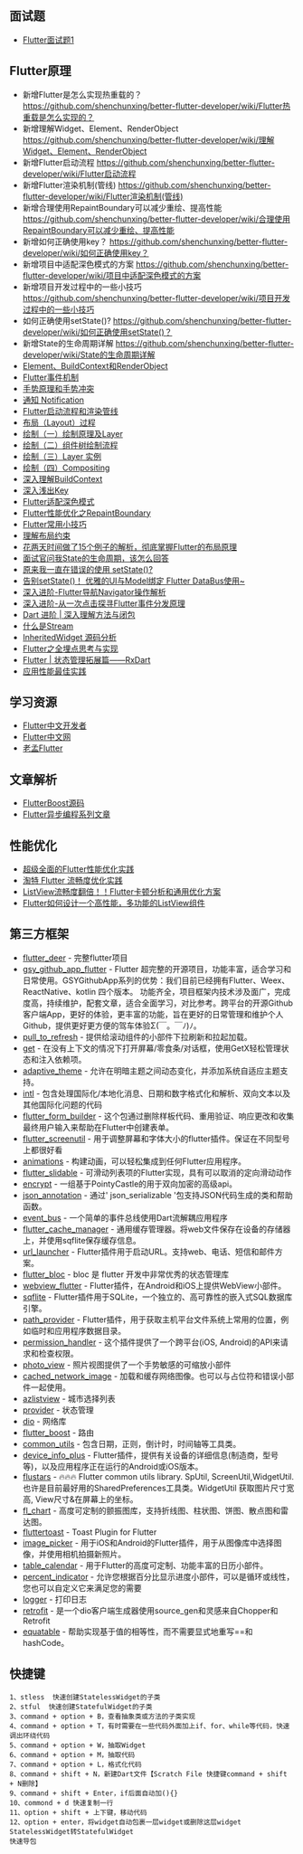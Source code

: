 ## 面试题
 - [Flutter面试题1](https://github.com/shenchunxing/better-flutter-developer/blob/master/Flutter面试题1.md) 

## Flutter原理
 -  新增Flutter是怎么实现热重载的？https://github.com/shenchunxing/better-flutter-developer/wiki/Flutter热重载是怎么实现的？
 -  新增理解Widget、Element、RenderObject  https://github.com/shenchunxing/better-flutter-developer/wiki/理解Widget、Element、RenderObject
 -  新增Flutter启动流程 https://github.com/shenchunxing/better-flutter-developer/wiki/Flutter启动流程
 -  新增Flutter渲染机制(管线) https://github.com/shenchunxing/better-flutter-developer/wiki/Flutter渲染机制(管线)
 -  新增合理使用RepaintBoundary可以减少重绘、提高性能 https://github.com/shenchunxing/better-flutter-developer/wiki/合理使用RepaintBoundary可以减少重绘、提高性能
 -  新增如何正确使用key？ https://github.com/shenchunxing/better-flutter-developer/wiki/如何正确使用key？
 -  新增项目中适配深色模式的方案 https://github.com/shenchunxing/better-flutter-developer/wiki/项目中适配深色模式的方案
 -  新增项目开发过程中的一些小技巧 https://github.com/shenchunxing/better-flutter-developer/wiki/项目开发过程中的一些小技巧
 -  如何正确使用setState()? https://github.com/shenchunxing/better-flutter-developer/wiki/如何正确使用setState()？
 -  新增State的生命周期详解 https://github.com/shenchunxing/better-flutter-developer/wiki/State的生命周期详解
 - [Element、BuildContext和RenderObject](https://book.flutterchina.club/chapter14/element_buildcontext.html)
 - [Flutter事件机制](https://book.flutterchina.club/chapter8/hittest.html#_8-3-1-flutter-事件处理流程)
 - [手势原理和手势冲突](https://book.flutterchina.club/chapter8/gesture_conflict.html#_8-4-1-手势识别原理) 
 - [通知 Notification](https://book.flutterchina.club/chapter8/notification.html#_8-6-1-监听通知)
 - [Flutter启动流程和渲染管线](https://book.flutterchina.club/chapter14/flutter_app_startup.html)
 - [布局（Layout）过程](https://book.flutterchina.club/chapter14/layout.html)
 - [绘制（一）绘制原理及Layer](https://book.flutterchina.club/chapter14/paint.html)
 - [绘制（二）组件树绘制流程](https://book.flutterchina.club/chapter14/paint_flow.html)
 - [绘制（三）Layer 实例](https://book.flutterchina.club/chapter14/layer.html)
 - [绘制（四）Compositing](https://book.flutterchina.club/chapter14/compositing.html)
 - [深入理解BuildContext](https://juejin.cn/post/6844903777565147150)
 - [深入浅出Key](https://github.com/shenchunxing/better-flutter-developer/blob/master/Flutter之key的使用.md) 
 - [Flutter适配深色模式](https://github.com/shenchunxing/better-flutter-developer/blob/master/Flutter适配深色模式.md) 
 - [Flutter性能优化之RepaintBoundary](https://github.com/shenchunxing/better-flutter-developer/blob/master/Flutter性能优化之RepaintBoundary.md) 
 - [Flutter常用小技巧](https://github.com/shenchunxing/better-flutter-developer/blob/master/Flutter常用小技巧.md) 
 - [理解布局约束](https://flutter.cn/docs/development/ui/layout/constraints)
 - [花两天时间做了15个例子的解析，彻底掌握Flutter的布局原理](https://juejin.cn/post/6916157915590033421)
 - [面试官问我State的生命周期，该怎么回答](https://juejin.cn/post/6908574202253541389)
 - [原来我一直在错误的使用 setState()?](https://juejin.cn/post/6905996819445055495)
 - [告别setState()！ 优雅的UI与Model绑定 Flutter DataBus使用~](https://juejin.cn/post/6868104488109604871)
 - [深入进阶-Flutter导航Navigator操作解析](https://juejin.cn/post/6893699139490545672)
 - [深入进阶-从一次点击探寻Flutter事件分发原理](https://juejin.cn/post/6895991156204404750)
 - [Dart 进阶 | 深入理解方法与闭包](https://juejin.cn/post/6844904149058846734) 
 - [什么是Stream](https://juejin.cn/post/6844903686737494023)
 - [InheritedWidget 源码分析](https://juejin.cn/post/6919469982170480654)
 - [Flutter之全埋点思考与实现](https://juejin.cn/post/6892371163859976199?searchId=2023080408513547E69007A055DA6444FD) 
 - [Flutter | 状态管理拓展篇——RxDart](https://juejin.cn/post/6844903700733886471)
 - [应用性能最佳实践](https://flutter.cn/docs/perf/best-practices)

## 学习资源 
 - [Flutter中文开发者](https://flutter.cn)
 - [Flutter中文网](https://book.flutterchina.club)
 - [老孟Flutter](http://laomengit.com)


## 文章解析
 - [FlutterBoost源码](https://juejin.cn/post/7170997208223842312?searchId=20230721153250FA93535468570BBB7814#heading-9) 
 - [Flutter异步编程系列文章](https://juejin.cn/column/7141354641874223112) 


## 性能优化 
 - [超级全面的Flutter性能优化实践](https://juejin.cn/post/7145730792948252686?searchId=2023072810021848AD564BE2C58A87978C#heading-9)
 - [淘特 Flutter 流畅度优化实践](https://juejin.cn/post/7046305749097512997?searchId=20230728100804392A9B8AC091F08ABF5A)
 - [ListView流畅度翻倍！！Flutter卡顿分析和通用优化方案](https://juejin.cn/post/6940134891606507534?searchId=20230728100804392A9B8AC091F08ABF5A)
 - [Flutter如何设计一个高性能，多功能的ListView组件](https://juejin.cn/post/6937177138046959652)

## 第三方框架
- [flutter_deer](https://github.com/simplezhli/flutter_deer) - 完整flutter项目
- [gsy_github_app_flutter](https://github.com/CarGuo/gsy_github_app_flutter) - Flutter 超完整的开源项目，功能丰富，适合学习和日常使用。GSYGithubApp系列的优势：我们目前已经拥有Flutter、Weex、ReactNative、kotlin 四个版本。 功能齐全，项目框架内技术涉及面广，完成度高，持续维护，配套文章，适合全面学习，对比参考。跨平台的开源Github客户端App，更好的体验，更丰富的功能，旨在更好的日常管理和维护个人Github，提供更好更方便的驾车体验Σ(￣。￣ﾉ)ﾉ。
- [pull_to_refresh](https://pub.flutter-io.cn/packages/pull_to_refresh) - 提供给滚动组件的小部件下拉刷新和拉起加载。
- [get](https://pub.flutter-io.cn/packages/get) - 在没有上下文的情况下打开屏幕/零食条/对话框，使用GetX轻松管理状态和注入依赖项。
- [adaptive_theme](https://pub.flutter-io.cn/packages/adaptive_theme) - 允许在明暗主题之间动态变化，并添加系统自适应主题支持。
- [intl](https://pub.flutter-io.cn/packages/intl) - 包含处理国际化/本地化消息、日期和数字格式化和解析、双向文本以及其他国际化问题的代码
- [flutter_form_builder](https://pub.flutter-io.cn/packages/flutter_form_builder) - 这个包通过删除样板代码、重用验证、响应更改和收集最终用户输入来帮助在Flutter中创建表单。
- [flutter_screenutil](https://pub.flutter-io.cn/packages/flutter_screenutil) - 用于调整屏幕和字体大小的flutter插件。保证在不同型号上都很好看
- [animations](https://pub.flutter-io.cn/packages/animations) - 构建动画，可以轻松集成到任何Flutter应用程序。
- [flutter_slidable](https://pub.flutter-io.cn/packages/flutter_slidable) - 可滑动列表项的Flutter实现，具有可以取消的定向滑动动作
- [encrypt](https://pub.flutter-io.cn/packages/encrypt) - 一组基于PointyCastle的用于双向加密的高级api。
- [json_annotation](https://pub.flutter-io.cn/packages/json_annotation) - 通过' json_serializable '包支持JSON代码生成的类和帮助函数。
- [event_bus](https://pub.flutter-io.cn/packages/event_bus) - 一个简单的事件总线使用Dart流解耦应用程序
- [flutter_cache_manager](https://pub.flutter-io.cn/packages/flutter_cache_manager) - 通用缓存管理器。将web文件保存在设备的存储器上，并使用sqflite保存缓存信息。
- [url_launcher](https://pub.flutter-io.cn/packages/url_launcher) - Flutter插件用于启动URL。支持web、电话、短信和邮件方案。
- [flutter_bloc](https://pub.flutter-io.cn/packages/flutter_bloc) - bloc 是 flutter 开发中非常优秀的状态管理库
- [webview_flutter](https://pub.flutter-io.cn/packages/webview_flutter) - Flutter插件，在Android和iOS上提供WebView小部件。
- [sqflite](https://pub.flutter-io.cn/packages/sqflite) - Flutter插件用于SQLite，一个独立的、高可靠性的嵌入式SQL数据库引擎。
- [path_provider](https://pub.flutter-io.cn/packages/path_provider) - Flutter插件，用于获取主机平台文件系统上常用的位置，例如临时和应用程序数据目录。
- [permission_handler](https://pub.flutter-io.cn/packages/permission_handler) - 这个插件提供了一个跨平台(iOS, Android)的API来请求和检查权限。
- [photo_view](https://pub.flutter-io.cn/packages/photo_view) - 照片视图提供了一个手势敏感的可缩放小部件
- [cached_network_image](https://pub.flutter-io.cn/packages/cached_network_image) - 加载和缓存网络图像。也可以与占位符和错误小部件一起使用。
-  [azlistview](https://github.com/flutterchina/azlistview) - 城市选择列表
-  [provider](https://github.com/rrousselGit/provider) - 状态管理
- [dio](https://github.com/cfug/dio) - 网络库
- [flutter_boost](https://github.com/alibaba/flutter_boost) - 路由
- [common_utils](https://github.com/Sky24n/common_utils) -  包含日期，正则，倒计时，时间轴等工具类。
- [device_info_plus](https://pub.flutter-io.cn/packages/device_info_plus) - Flutter插件，提供有关设备的详细信息(制造商，型号等)，以及应用程序正在运行的Android或iOS版本。
- [flustars](https://github.com/Sky24n/flustars) - 🔥🔥🔥 Flutter common utils library. SpUtil, ScreenUtil,WidgetUtil. 也许是目前最好用的SharedPreferences工具类。WidgetUtil 获取图片尺寸宽高, View尺寸&在屏幕上的坐标。
- [fl_chart](https://pub.flutter-io.cn/packages/fl_chart) - 高度可定制的颤振图库，支持折线图、柱状图、饼图、散点图和雷达图。
- [fluttertoast](https://github.com/PonnamKarthik/FlutterToast) - Toast Plugin for Flutter
- [image_picker](https://pub.flutter-io.cn/packages/image_picker) - 用于iOS和Android的Flutter插件，用于从图像库中选择图像，并使用相机拍摄新照片。
- [table_calendar](https://pub.flutter-io.cn/packages/table_calendar) - 用于Flutter的高度可定制、功能丰富的日历小部件。
- [percent_indicator](https://pub.flutter-io.cn/packages/percent_indicator) - 允许您根据百分比显示进度小部件，可以是循环或线性，您也可以自定义它来满足您的需要
- [logger](https://pub.flutter-io.cn/packages/logger) - 打印日志
- [retrofit](https://pub.flutter-io.cn/packages/retrofit) - 是一个dio客户端生成器使用source_gen和灵感来自Chopper和Retrofit
- [equatable](https://pub.flutter-io.cn/packages/equatable) - 帮助实现基于值的相等性，而不需要显式地重写==和hashCode。


## 快捷键
```
1、stless  快速创建StatelessWidget的子类
2、stful  快速创建StatefulWidget的子类
3、command + option + B，查看抽象类或方法的子类实现
4、command + option + T，有时需要在一些代码外面加上if、for、while等代码，快速调出环绕代码
5、command + option + W，抽取Widget
6、command + option + M，抽取代码
7、command + option + L，格式化代码
8、command + shift + N，新建Dart文件【Scratch File 快捷键command + shift + N删除】
9、command + shift + Enter，if后面自动加(){}
10、commond + d 快速复制一行
11、option + shift + 上下键，移动代码
12、option + enter，将widget自动包裹一层widget或删除这层widget
StatelessWidget转StatefulWidget
快速导包
```
